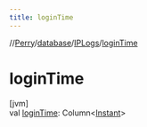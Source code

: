```yaml
---
title: loginTime
---
```

//[Perry](../../../index.html)/[database](../index.html)/[IPLogs](index.html)/[loginTime](login-time.html)



# loginTime



[jvm]\
val [loginTime](login-time.html): Column<[Instant](https://docs.oracle.com/javase/8/docs/api/java/time/Instant.html)>




